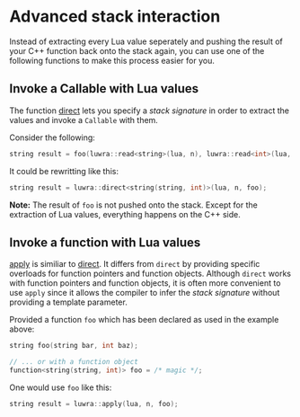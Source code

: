 # Advanced stack interaction
Instead of extracting every Lua value seperately and pushing the result of your C++ function back
onto the stack again, you can use one of the following functions to make this process easier for
you.

## Invoke a Callable with Lua values
The function [direct][luwra-direct] lets you specify a *stack signature* in order to extract the
values and invoke a `Callable` with them.

Consider the following:

```c++
string result = foo(luwra::read<string>(lua, n), luwra::read<int>(lua, n + 1));
```

It could be rewritting like this:

```c++
string result = luwra::direct<string(string, int)>(lua, n, foo);
```

**Note:** The result of `foo` is not pushed onto the stack. Except for the extraction of Lua values,
everything happens on the C++ side.

## Invoke a function with Lua values
[apply][luwra-apply] is similiar to [direct][luwra-direct]. It differs from `direct` by providing
specific overloads for function pointers and function objects. Although `direct` works with function pointers
and function objects, it is often more convenient to use `apply` since it allows the compiler to
infer the *stack signature* without providing a template parameter.

Provided a function `foo` which has been declared as used in the example above:

```c++
string foo(string bar, int baz);

// ... or with a function object
function<string(string, int)> foo = /* magic */;
```

One would use `foo` like this:

```c++
string result = luwra::apply(lua, n, foo);
```

[luwra-direct]: /reference/namespaceluwra.html#aa20e363f38b3ae5a168cf40365f5646a
[luwra-apply]: /reference/namespaceluwra.html#a839077ddd9c3d0565a40c574bc8e9555
